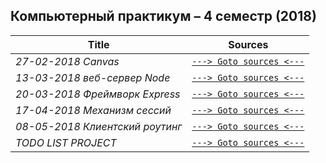 ## Компьютерный практикум – 4 семестр (2018)

Title | Sources
------------ | -------------
_27-02-2018 Canvas_ | [```---> Goto sources <---```](https://github.com/EgorAlmikeev/Canvas)
_13-03-2018 веб-сервер Node_ | [```---> Goto sources <---```](https://github.com/EgorAlmikeev/Web-server-Node)
_20-03-2018 Фреймворк Express_ | [```---> Goto sources <---```](https://github.com/EgorAlmikeev/express)
_17-04-2018 Механизм сессий_ | [```---> Goto sources <---```](https://github.com/EgorAlmikeev/express_sessions)
_08-05-2018 Клиентский роутинг_ | [```---> Goto sources <---```](https://github.com/EgorAlmikeev/routing)
_TODO LIST PROJECT_ | [```---> Goto sources <---```](https://github.com/EgorAlmikeev/Todoer)
